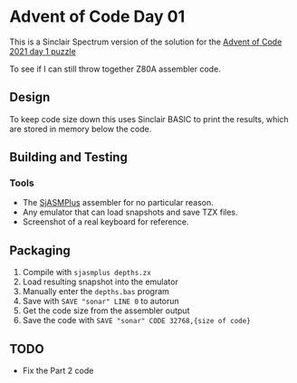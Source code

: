 # Advent of Code Day 01  

This is a Sinclair Spectrum version of the solution for the [Advent of Code 2021 day 1 puzzle](https://adventofcode.com/2021/day/1)  

To see if I can still throw together Z80A assembler code.  

## Design  

To keep code size down this uses Sinclair BASIC to print the results, which are stored in memory below the code.  

## Building and Testing  

### Tools  

* The [SjASMPlus](https://github.com/sjasmplus) assembler for no particular reason.  
* Any emulator that can load snapshots and save TZX files.  
* Screenshot of a real keyboard for reference.  

## Packaging  

1. Compile with `sjasmplus depths.zx`  
2. Load resulting snapshot into the emulator  
3. Manually enter the `depths.bas` program
4. Save with `SAVE "sonar" LINE 0` to autorun
5. Get the code size from the assembler output  
5. Save the code with `SAVE "sonar" CODE 32768,{size of code}`


## TODO  

* Fix the Part 2 code  

